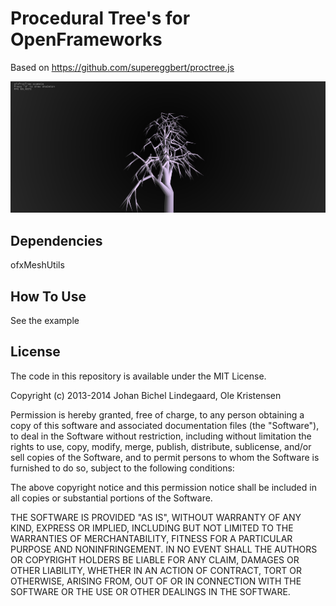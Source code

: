Procedural Tree's for OpenFrameworks
====================================
Based on https://github.com/supereggbert/proctree.js

![screenshot ofxProcTree](screenshot.png)

Dependencies
------------
ofxMeshUtils

How To Use
----------
See the example


License
-------
The code in this repository is available under the MIT License.

Copyright (c) 2013-2014 Johan Bichel Lindegaard, Ole Kristensen

Permission is hereby granted, free of charge, to any person obtaining a copy of this software and associated documentation files (the "Software"), to deal in the Software without restriction, including without limitation the rights to use, copy, modify, merge, publish, distribute, sublicense, and/or sell copies of the Software, and to permit persons to whom the Software is furnished to do so, subject to the following conditions:

The above copyright notice and this permission notice shall be included in all copies or substantial portions of the Software.

THE SOFTWARE IS PROVIDED "AS IS", WITHOUT WARRANTY OF ANY KIND, EXPRESS OR IMPLIED, INCLUDING BUT NOT LIMITED TO THE WARRANTIES OF MERCHANTABILITY, FITNESS FOR A PARTICULAR PURPOSE AND NONINFRINGEMENT. IN NO EVENT SHALL THE AUTHORS OR COPYRIGHT HOLDERS BE LIABLE FOR ANY CLAIM, DAMAGES OR OTHER LIABILITY, WHETHER IN AN ACTION OF CONTRACT, TORT OR OTHERWISE, ARISING FROM, OUT OF OR IN CONNECTION WITH THE SOFTWARE OR THE USE OR OTHER DEALINGS IN THE SOFTWARE.

